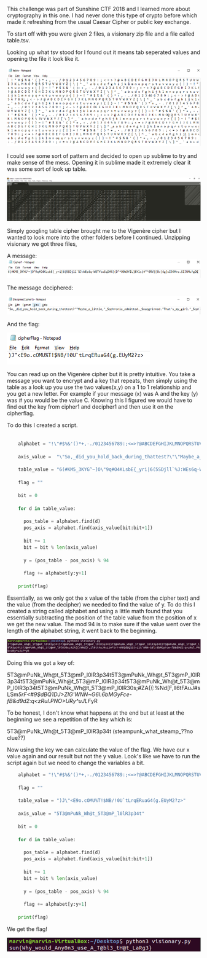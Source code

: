 This challenge was part of Sunshine CTF 2018 and I learned more about cryptography in this one. I had never done this type of 
crypto before which made it refreshing from the usual Caesar Cipher or public key exchange. 

To start off with you were given 2 files, a visionary zip file and a file called table.tsv. 

Looking up what tsv stood for I found out it means tab seperated values and opening the file it look like it.

![table_notepad](pics/table_notepad.PNG)

I could see some sort of pattern and decided to open up sublime to try and make sense of the mess. Opening it in sublime made
it extremely clear it was some sort of look up table. 

![table_sublime](pics/table_sublime.PNG)

Simply googling table cipher brought me to the Vigenère cipher but I wanted to look more into the other folders before I
continued. Unzipping visionary we got three files,

A message:
![cipher1](pics/cipher1.PNG)

The message deciphered:

![decipher1](pics/decipher1.PNG)

And the flag:

![cipherflag](pics/cipherflag.PNG)

You can read up on the Vigenère cipher but it is pretty intuitive. You take a message you want to encrypt and a key that repeats,
then simply using the table as a look up you use the two values(x,y) on a 1 to 1 relationship and you get a new letter. For example
if your message (x) was A and the key (y) was # you would be the value C. Knowing this I figured we would have to find out the key
from cipher1 and decipher1 and then use it on the cipherflag. 

To do this I created a script. 

```python
    
    alphabet = "!\"#$%&'()*+,-./0123456789:;<=>?@ABCDEFGHIJKLMNOPQRSTUVWXYZ[\]^_`abcdefghijklmnopqrstuvwxyz{|}~"

    axis_value =  "\"So,_did_you_hold_back_during_thattest?\"\"Maybe_a_little,\"_Sophronia_admitted._Soapgrinned.\"That's_my_girl.\"_Sophronia_glared_at_him._He_was_gettingfamiliar.\"You_are,_miss.\"_He_continued_togrin.\"I'm_my_own_girl,_thank_you_verymuch.\"―Gail_Carriger"

    table_value = "6(#KM5_3KYG^~]O\"9q#O4KLsbE{_yri|6(5SDjll`%J:WEs6q-WETYtwSqD#%](D\"*O0W3YIL]&Yls(#\"^8RV}[8v}4g]uI94M>o.SIJUMu?gD$)`@NVpL:~R&xYs6(~V:c[K(=H8VSs<w5b:NTuN@{{]{tgBUk0c0WAQj7V*hSBUqgS0C\}}a<\"fwwT*Dy3W?$O5eEH.n?%L\"~U:RY;LGzR\"~T/D)~d6hHYU;QMu ??Y\"W=?0p_E{Xw'"

    flag = ""

    bit = 0

    for d in table_value:

      pos_table = alphabet.find(d)
      pos_axis = alphabet.find(axis_value[bit:bit+1])

      bit += 1
      bit = bit % len(axis_value)

      y = (pos_table - pos_axis) % 94

      flag += alphabet[y:y+1]

    print(flag)

```
Essentially, as we only got the x value of the table (from the cipher text) and the value (from the decipher) we needed to find
the value of y. To do this I created a string called alphabet and using a little math found that you essentially subtracting the
position of the table value from the position of x we get the new value. The mod 94 is to make sure if the value went over the 
length of the alphabet string, it went back to the beginning.

![key](pics/key.PNG)


Doing this we got a key of: 

  5T3@mPuNk_Wh@t_5T3@mP_l0lR3p34t5T3@mPuNk_Wh@t_5T3@mP_l0lR3p34t5T3@mPuNk_Wh@t_5T3@mP_l0lR3p34t5T3@mPuNk_Wh@t_5T3@mP_l0lR3p34t5T3@mPuNk_Wh@t_5T3@mP_l0lR30s;#ZA{{:%Nd[F,Il6tFAuJ#sLSm*5rF<#9$dBQ1DJ>ZIG'WNN~G6l:6bMGyFce-fB&d9d2:q<zRul.PNO>URy^uJLF*yR

To be honest, I don't know what happens at the end but at least at the beginning we see a repetition of the key which is:
  
  5T3@mPuNk_Wh@t_5T3@mP_l0lR3p34t
  (steampunk_what_steamp_??no clue??)
  
Now using the key we can calculate the value of the flag. We have our x value again and our result but not the y value. Look's 
like we have to run the script again but we need to change the variables a bit. 


```python
    alphabet = "!\"#$%&'()*+,-./0123456789:;<=>?@ABCDEFGHIJKLMNOPQRSTUVWXYZ[\]^_`abcdefghijklmnopqrstuvwxyz{|}~"

    flag = ""

    table_value = ")J\"<E9o.cOMU%T!$NB/!0U`tLrqERuaG4(g.EUyM2?z>"

    axis_value = "5T3@mPuNk_Wh@t_5T3@mP_l0lR3p34t"
    
    bit = 0

    for d in table_value:

      pos_table = alphabet.find(d)
      pos_axis = alphabet.find(axis_value[bit:bit+1])

      bit += 1
      bit = bit % len(axis_value)

      y = (pos_table - pos_axis) % 94

      flag += alphabet[y:y+1]

    print(flag)
``` 

We get the flag!


![flag](pics/flag.PNG)



 
  





